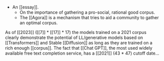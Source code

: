 - An [[essay]].
  - On the importance of gathering a pro-social, rational good corpus.
  - The [[Agora]] is a mechanism that tries to aid a community to gather an optimal corpus.

As of [[2023]] ([[7]] * [[17]] * 17) the models trained on a 2021 corpus clearly demonstrate the potential of LL/generative models based on [[Transformers]] and Stable [[Diffusion]] as long as they are trained on a rich enough [[corpus]]. The fact that [[Chat GPT]], the most used widely available free text completion service, has a [[2021]] (43 * 47) cutoff date...

